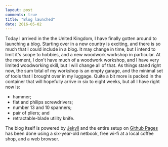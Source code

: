 ```yaml
---
layout: post
comments: true
title: "Blog launched"
date: 2016-05-02
---
```


Today I arrived in the the United Kingdom, I have finally gotten around to launching a blog.  Starting over in a new country is exciting, and there is so much that I could include in a blog.  It may change in time, but I intend to limit it's scope to hobbies, and a new woodwork workshop in particular.  At the moment, I don't have much of a woodwork workshop, and I have very limited woodworking skill, but I will change all of that.  As things stand right now, the sum total of my workshop is an empty garage, and the minimal set of tools that I brought over in my luggage. Quite a bit more is packed in the container that will hopefully arrive in six to eight weeks, but all I have right now is: 

* hammer;
* flat and philips screwdrivers;
* number 13 and 10 spanners;
* pair of pliers; and
* retractable-blade utility knife.  
 
The blog itself is powered by [Jekyll](http://jekyllrb.com) and the entire setup on [Github Pages](https://github.com) has been done using a six-year-old netbook, free wi-fi at a local coffee shop, and a web browser.
